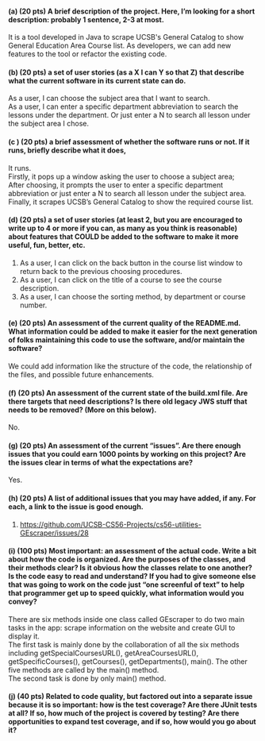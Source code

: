 #### (a) (20 pts) A brief description of the project. Here, I’m looking for a short description: probably 1 sentence, 2-3 at most.
It is a tool developed in Java to scrape UCSB's General Catalog to show General Education Area Course list. As developers, we can add new features to the tool or refactor the existing code.

#### (b) (20 pts) a set of user stories (as a X I can Y so that Z) that describe what the current software in its current state can do.
As a user, I can choose the subject area that I want to search.  
As a user, I can enter a specific department abbreviation to search the lessons under the department. Or just enter a N to search all lesson under the subject area I chose.
#### (c ) (20 pts) a brief assessment of whether the software runs or not. If it runs, briefly describe what it does,
It runs.  
Firstly, it pops up a window asking the user to choose a subject area;  
After choosing, it prompts the user to enter a specific department abbreviation or just enter a N to search all lesson under the subject area.
Finally, it scrapes UCSB’s General Catalog to show the required course list.
#### (d) (20 pts) a set of user stories (at least 2, but you are encouraged to write up to 4 or more if you can, as many as you think is reasonable) about features that COULD be added to the software to make it more useful, fun, better, etc.
1. As a user, I can click on the back button in the course list window to return back to the previous choosing procedures.
2. As a user, I can click on the title of a course to see the course description.
3. As a user, I can choose the sorting method, by department or course number.

#### (e) (20 pts) An assessment of the current quality of the README.md. What information could be added to make it easier for the next generation of folks maintaining this code to use the software, and/or maintain the software?
We could add information like the structure of the code, the relationship of the files, and possible future enhancements.
#### (f) (20 pts) An assessment of the current state of the build.xml file. Are there targets that need descriptions? Is there old legacy JWS stuff that needs to be removed? (More on this below).
No.
#### (g) (20 pts) An assessment of the current “issues”. Are there enough issues that you could earn 1000 points by working on this project? Are the issues clear in terms of what the expectations are?
Yes.
#### (h) (20 pts) A list of additional issues that you may have added, if any. For each, a link to the issue is good enough.
1. https://github.com/UCSB-CS56-Projects/cs56-utilities-GEscraper/issues/28  
#### (i) (100 pts) Most important: an assessment of the actual code. Write a bit about how the code is organized. Are the purposes of the classes, and their methods clear? Is it obvious how the classes relate to one another? Is the code easy to read and understand? If you had to give someone else that was going to work on the code just “one screenful of text” to help that programmer get up to speed quickly, what information would you convey?
There are six methods inside one class called GEscraper to do two main tasks in the app: scrape information on the website and create GUI to display it.  
The first task is mainly done by the collaboration of all the six methods including getSpecialCoursesURL(), getAreaCoursesURL(), getSpecificCourses(), getCourses(), getDepartments(), main(). The other five methods are called by the main() method.  
The second task is done by only main() method.   
#### (j) (40 pts) Related to code quality, but factored out into a separate issue because it is so important: how is the test coverage? Are there JUnit tests at all? If so, how much of the project is covered by testing? Are there opportunities to expand test coverage, and if so, how would you go about it?